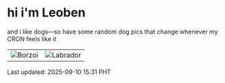 # hi i'm Leoben

and i like dogs—so have some random dog pics that change whenever my CRON feels like it

|  |  |
|--------|----------|
| ![Borzoi](https://random-dog-vercel.vercel.app/api/random-borzoi?v=1757489490) | ![Labrador](https://random-dog-vercel.vercel.app/api/random-labrador?v=1757489490) |

Last updated: 2025-09-10 15:31 PHT
